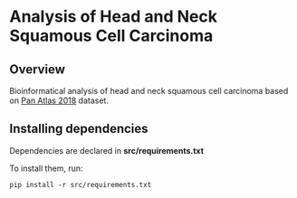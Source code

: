 # Analysis of Head and Neck Squamous Cell Carcinoma

## Overview
Bioinformatical analysis of head and neck squamous cell carcinoma based on [Pan Atlas 2018](https://www.cbioportal.org/study/summary?id=hnsc_tcga_pan_can_atlas_2018) dataset.

## Installing dependencies

Dependencies are declared in __src/requirements.txt__

To install them, run:
```
pip install -r src/requirements.txt
```